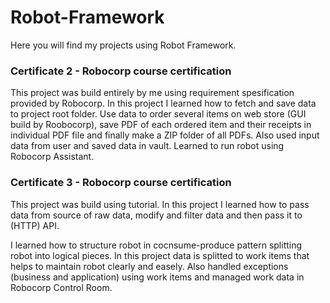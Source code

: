 # Robot-Framework
Here you will find my projects using Robot Framework.

### Certificate 2 - Robocorp course certification
This project was build entirely by me using requirement spesification provided by Robocorp. In this project I learned how to fetch and save data to project root folder. Use data to order several items on web store (GUI build by Roobocorp), save PDF of each ordered item and their receipts in individual PDF file and finally make a ZIP folder of all PDFs. Also used input data from user and saved data in vault. Learned to run robot using Robocorp Assistant.

### Certificate 3 - Robocorp course certification
This project was build using tutorial. In this project I learned how to pass data from source of raw data, modify and filter data and then pass it to (HTTP) API. 

I learned how to structure robot in cocnsume-produce pattern splitting robot into logical pieces. In this project data is splitted to work items that helps to maintain robot clearly and easely. Also handled exceptions (business and application) using work items and managed work data in Robocorp Control Room. 
